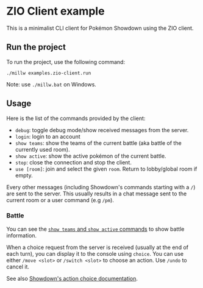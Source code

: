 # ZIO Client example

This is a minimalist CLI client for Pokémon Showdown using the ZIO client.

## Run the project

To run the project, use the following command:

```shell
./millw examples.zio-client.run
```

Note: use `./millw.bat` on Windows.

## Usage

Here is the list of the commands provided by the client:

- `debug`: toggle debug mode/show received messages from the server.
- `login`: login to an account
- `show teams`: show the teams of the current battle (aka battle of the currently used room).
- `show active`: show the active pokémon of the current battle.
- `stop`: close the connection and stop the client.
- `use [room]`: join and select the given `room`. Return to lobby/global room if empty.

Every other messages (including Showdown's commands starting with a `/`) are sent to the server.
This usually results in a chat message sent to the current room or a user command (e.g `/pm`).

### Battle

You can see the [`show teams` and `show active` commands](#usage) to show battle information.

When a choice request from the server is received (usually at the end of each turn), you can display it to the console using `choice`.
You can use either `/move <slot>` or `/switch <slot>` to choose an action. Use `/undo` to cancel it.

See also [Showdown's action choice documentation](https://github.com/smogon/pokemon-showdown/blob/master/sim/SIM-PROTOCOL.md#possible-choices).

